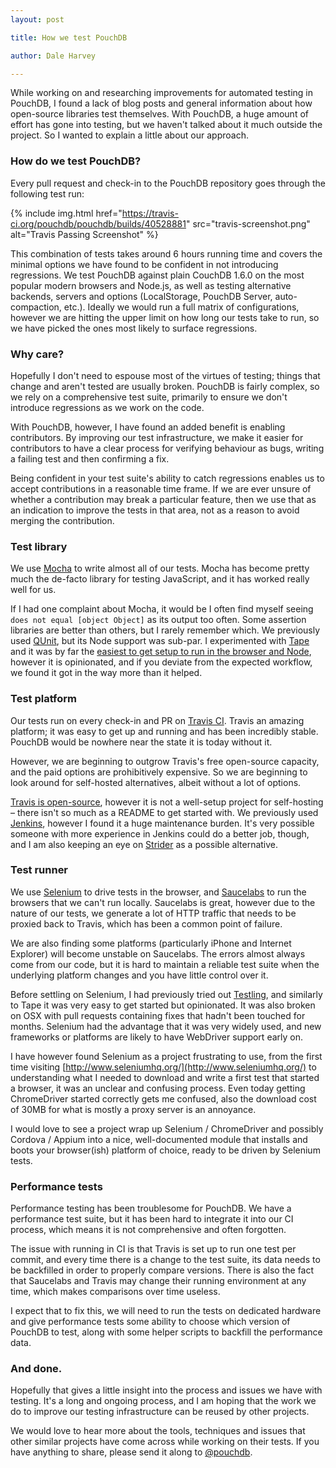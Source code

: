 ```yaml
---
layout: post

title: How we test PouchDB

author: Dale Harvey

---
```


While working on and researching improvements for automated testing in PouchDB, I found a lack of blog posts and general information about how open-source libraries test themselves. With PouchDB, a huge amount of effort has gone into testing, but we haven't talked about it much outside the project. So I wanted to explain a little about our approach.

### How do we test PouchDB?

Every pull request and check-in to the PouchDB repository goes through the following test run:

{% include img.html href="https://travis-ci.org/pouchdb/pouchdb/builds/40528881" src="travis-screenshot.png" alt="Travis Passing Screenshot" %}

This combination of tests takes around 6 hours running time and covers the minimal options we have found to be confident in not introducing regressions. We test PouchDB against plain CouchDB 1.6.0 on the most popular modern browsers and Node.js, as well as testing alternative backends, servers and options (LocalStorage, PouchDB Server, auto-compaction, etc.). Ideally we would run a full matrix of configurations, however we are hitting the upper limit on how long our tests take to run, so we have picked the ones most likely to surface regressions.

### Why care?

Hopefully I don't need to espouse most of the virtues of testing; things that change and aren't tested are usually broken. PouchDB is fairly complex, so we rely on a comprehensive test suite, primarily to ensure we don't introduce regressions as we work on the code.

With PouchDB, however, I have found an added benefit is enabling contributors. By improving our test infrastructure, we make it easier for contributors to have a clear process for verifying behaviour as bugs, writing a failing test and then confirming a fix.

Being confident in your test suite's ability to catch regressions enables us to accept contributions in a reasonable time frame. If we are ever unsure of whether a contribution may break a particular feature, then we use that as an indication to improve the tests in that area, not as a reason to avoid merging the contribution.

### Test library

We use [Mocha](http://mochajs.org/) to write almost all of our tests. Mocha has become pretty much the de-facto library for testing JavaScript, and it has worked really well for us.

If I had one complaint about Mocha, it would be I often find myself seeing `does not equal [object Object]` as its output too often. Some assertion libraries are better than others, but I rarely remember which. We previously used [QUnit](http://qunitjs.com/), but its Node support was sub-par. I experimented with [Tape](https://www.npmjs.org/package/tape) and it was by far the [easiest to get setup to run in the browser and Node](http://substack.net/how_I_write_tests_for_node_and_the_browser), however it is opinionated, and if you deviate from the expected workflow, we found it got in the way more than it helped.

### Test platform

Our tests run on every check-in and PR on [Travis CI](travis-ci.org). Travis an amazing platform; it was easy to get up and running and has been incredibly stable. PouchDB would be nowhere near the state it is today without it.

However, we are beginning to outgrow Travis's free open-source capacity, and the paid options are prohibitively expensive. So we are beginning to look around for self-hosted alternatives, albeit without a lot of options.

[Travis is open-source](https://github.com/travis-ci/travis-ci), however it is not a well-setup project for self-hosting &ndash; there isn't so much as a README to get started with. We previously used [Jenkins](http://jenkins-ci.org/), however I found it a huge maintenance burden. It's very possible someone with more experience in Jenkins could do a better job, though, and I am also keeping an eye on [Strider](http://stridercd.com/) as a possible alternative.

### Test runner

We use [Selenium](http://www.seleniumhq.org/) to drive tests in the browser, and [Saucelabs](https://saucelabs.com/) to run the browsers that we can't run locally. Saucelabs is great, however due to the nature of our tests, we generate a lot of HTTP traffic that needs to be proxied back to Travis, which has been a common point of failure.

We are also finding some platforms (particularly iPhone and Internet Explorer) will become unstable on Saucelabs. The errors almost always come from our code, but it is hard to maintain a reliable test suite when the underlying platform changes and you have little control over it.

Before settling on Selenium, I had previously tried out [Testling](https://ci.testling.com/), and similarly to Tape it was very easy to get started but opinionated. It was also broken on OSX with pull requests containing fixes that hadn't been touched for months. Selenium had the advantage that it was very widely used, and new frameworks or platforms are likely to have WebDriver support early on.

I have however found Selenium as a project frustrating to use, from the first time visiting [http://www.seleniumhq.org/](http://www.seleniumhq.org/) to understanding what I needed to download and write a first test that started a browser, it was an unclear and confusing process. Even today getting ChromeDriver started correctly gets me confused, also the download cost of 30MB for what is mostly a proxy server is an annoyance.

I would love to see a project wrap up Selenium / ChromeDriver and possibly Cordova / Appium into a nice, well-documented module that installs and boots your browser(ish) platform of choice, ready to be driven by Selenium tests.

### Performance tests

Performance testing has been troublesome for PouchDB. We have a performance test suite, but it has been hard to integrate it into our CI process, which means it is not comprehensive and often forgotten.

The issue with running in CI is that Travis is set up to run one test per commit, and every time there is a change to the test suite, its data needs to be backfilled in order to properly compare versions. There is also the fact that Saucelabs and Travis may change their running environment at any time, which makes comparisons over time useless.

I expect that to fix this, we will need to run the tests on dedicated hardware and give performance tests some ability to choose which version of PouchDB to test, along with some helper scripts to backfill the performance data.

### And done.

Hopefully that gives a little insight into the process and issues we have with testing. It's a long and ongoing process, and I am hoping that the work we do to improve our testing infrastructure can be reused by other projects.

We would love to hear more about the tools, techniques and issues that other similar projects have come across while working on their tests. If you have anything to share, please send it along to [@pouchdb](https://twitter.com/pouchdb).
